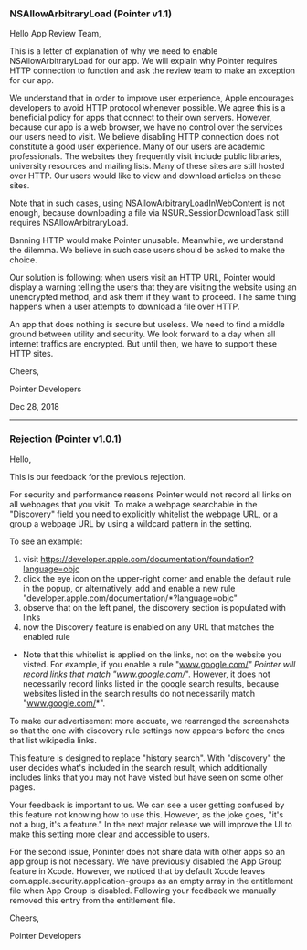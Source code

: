 ### NSAllowArbitraryLoad (Pointer v1.1)

Hello App Review Team,

This is a letter of explanation of why we need to enable NSAllowArbitraryLoad for our app. We will explain why Pointer requires HTTP connection to function and ask the review team to make an exception for our app.

We understand that in order to improve user experience, Apple encourages developers to avoid HTTP protocol whenever possible. We agree this is a beneficial policy for apps that connect to their own servers. However, because our app is a web browser, we have no control over the services our users need to visit. We believe disabling HTTP connection does not constitute a good user experience. Many of our users are academic professionals. The websites they frequently visit include public libraries, university resources and mailing lists. Many of these sites are still hosted over HTTP. Our users would like to view and download articles on these sites.

Note that in such cases, using NSAllowArbitraryLoadInWebContent is not enough, because downloading a file via NSURLSessionDownloadTask still requires NSAllowArbitraryLoad.

Banning HTTP would make Pointer unusable. Meanwhile, we understand the dilemma. We believe in such case users should be asked to make the choice. 

Our solution is following: when users visit an HTTP URL, Pointer would display a warning telling the users that they are visiting the website using an unencrypted method, and ask them if they want to proceed. The same thing happens when a user attempts to download a file over HTTP. 

An app that does nothing is secure but useless. We need to find a middle ground between utility and security. We look forward to a day when all internet traffics are encrypted. But until then, we have to support these HTTP sites.

Cheers,

Pointer Developers

Dec 28, 2018

--------------------------------------------------------------------------------

### Rejection (Pointer v1.0.1)

Hello, 

This is our feedback for the previous rejection.

For security and performance reasons Pointer would not record all links on all webpages that you visit. To make a webpage searchable in the "Discovery" field you need to explicitly whitelist the webpage URL, or a group a webpage URL by using a wildcard pattern in the setting.

To see an example:

1. visit https://developer.apple.com/documentation/foundation?language=objc
2. click the eye icon on the upper-right corner and enable the default rule in the popup, or alternatively, add and enable a new rule "developer.apple.com/documentation/*?language=objc"
3. observe that on the left panel, the discovery section is populated with links
4. now the Discovery feature is enabled on any URL that matches the enabled rule

* Note that this whitelist is applied on the links, not on the website you visted. For example, if you enable a rule "www.google.com/*" Pointer will record links that match "www.google.com/*". However, it does not necessarily record links listed in the google search results, because websites listed in the search results do not necessarily match "www.google.com/*".

To make our advertisement more accuate, we rearranged the screenshots so that the one with discovery rule settings now appears before the ones that list wikipedia links. 

This feature is designed to replace "history search". With "discovery" the user decides what's included in the search result, which additionally includes links that you may not have visted but have seen on some other pages.

Your feedback is important to us. We can see a user getting confused by this feature not knowing how to use this. However, as the joke goes, "it's not a bug, it's a feature." In the next major release we will improve the UI to make this setting more clear and accessible to users.

For the second issue, Poninter does not share data with other apps so an app group is not necessary. We have previously disabled the App Group feature in Xcode. However, we noticed that by default Xcode leaves com.apple.security.application-groups as an empty array in the entitlement file when App Group is disabled. Following your feedback we manually removed this entry from the entitlement file.

Cheers,

Pointer Developers
